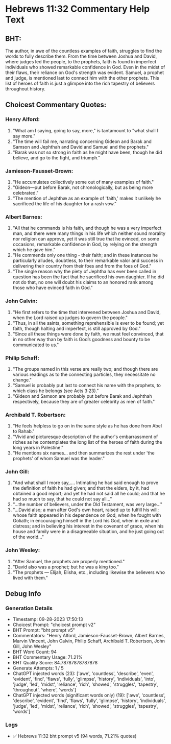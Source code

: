 # Hebrews 11:32 Commentary Help Text

## BHT:
The author, in awe of the countless examples of faith, struggles to find the words to fully describe them. From the time between Joshua and David, where judges led the people, to the prophets, faith is found in imperfect individuals who showed remarkable confidence in God. Even in the midst of their flaws, their reliance on God's strength was evident. Samuel, a prophet and judge, is mentioned last to connect him with the other prophets. This list of heroes of faith is just a glimpse into the rich tapestry of believers throughout history.

## Choicest Commentary Quotes:
### Henry Alford:
1. "What am I saying, going to say, more," is tantamount to "what shall I say more."
2. "The time will fail me, narrating concerning Gideon and Barak and Samson and Jephthah and David and Samuel and the prophets."
3. "Barak was not so strong in faith as he might have been, though he did believe, and go to the fight, and triumph."

### Jamieson-Fausset-Brown:
1. "He accumulates collectively some out of many examples of faith."
2. "Gideon—put before Barak, not chronologically, but as being more celebrated."
3. "The mention of Jephthæ as an example of 'faith,' makes it unlikely he sacrificed the life of his daughter for a rash vow."

### Albert Barnes:
1. "All that he commands is his faith, and though he was a very imperfect man, and there were many things in his life which neither sound morality nor religion can approve, yet it was still true that he evinced, on some occasions, remarkable confidence in God, by relying on the strength which he gave him."
2. "He commends only one thing - their faith; and in these instances he particularly alludes, doubtless, to their remarkable valor and success in delivering their country from their foes and from the foes of God."
3. "The single reason why the piety of Jephtha has ever been called in question has been the fact that he sacrificed his own daughter. If he did not do that, no one will doubt his claims to an honored rank among those who have evinced faith in God."

### John Calvin:
1. "He first refers to the time that intervened between Joshua and David, when the Lord raised up judges to govern the people." 
2. "Thus, in all the saints, something reprehensible is ever to be found; yet faith, though halting and imperfect, is still approved by God." 
3. "Since all these things were done by faith, we must feel convinced, that in no other way than by faith is God’s goodness and bounty to be communicated to us."

### Philip Schaff:
1. "The groups named in this verse are really two; and though there are various readings as to the connecting particles, they necessitate no change."
2. "Samuel is probably put last to connect his name with the prophets, to which class he belongs (see Acts 3:23)."
3. "Gideon and Samson are probably put before Barak and Jephthah respectively, because they are of greater celebrity as men of faith."

### Archibald T. Robertson:
1. "He feels helpless to go on in the same style as he has done from Abel to Rahab."
2. "Vivid and picturesque description of the author's embarrassment of riches as he contemplates the long list of the heroes of faith during the long years in Palestine."
3. "He mentions six names... and then summarizes the rest under 'the prophets' of whom Samuel was the leader."

### John Gill:
1. "And what shall I more say,.... Intimating he had said enough to prove the definition of faith he had given; and that the elders, by it, had obtained a good report; and yet he had not said all he could; and that he had so much to say, that he could not say all..."
2. "...the number of believers, under the Old Testament, was very large..."
3. "...David also; a man after God's own heart, raised up to fulfill his will; whose faith appeared in his dependence on God, when he fought with Goliath; in encouraging himself in the Lord his God, when in exile and distress; and in believing his interest in the covenant of grace, when his house and family were in a disagreeable situation, and he just going out of the world..."

### John Wesley:
1. "After Samuel, the prophets are properly mentioned."
2. "David also was a prophet; but he was a king too."
3. "The prophets — Elijah, Elisha, etc., including likewise the believers who lived with them."


## Debug Info
### Generation Details
- Timestamp: 09-28-2023 17:50:13
- Choicest Prompt: "choicest prompt v2"
- BHT Prompt: "bht prompt v5"
- Commentators: "Henry Alford, Jamieson-Fausset-Brown, Albert Barnes, Marvin Vincent, John Calvin, Philip Schaff, Archibald T. Robertson, John Gill, John Wesley"
- BHT Word Count: 94
- BHT Commentary Usage: 71.21%
- BHT Quality Score: 84.78787878787878
- Generate Attempts: 1 / 5
- ChatGPT injected words (23):
	['awe', 'countless', 'describe', 'even', 'evident', 'find', 'flaws', 'fully', 'glimpse', 'history', 'individuals', 'into', 'judge', 'led', 'midst', 'reliance', 'rich', 'showed', 'struggles', 'tapestry', 'throughout', 'where', 'words']
- ChatGPT injected words (significant words only) (19):
	['awe', 'countless', 'describe', 'evident', 'find', 'flaws', 'fully', 'glimpse', 'history', 'individuals', 'judge', 'led', 'midst', 'reliance', 'rich', 'showed', 'struggles', 'tapestry', 'words']

### Logs
- ✅ Hebrews 11:32 bht prompt v5 (94 words, 71.21% quotes)